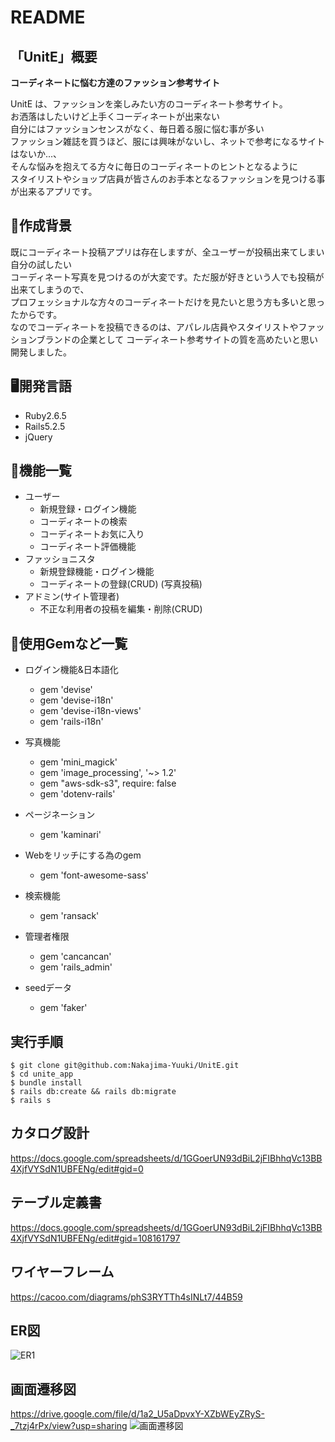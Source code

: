 # README

## 「UnitE」概要

**コーディネートに悩む方達のファッション参考サイト**

UnitE は、ファッションを楽しみたい方のコーディネート参考サイト。<br>
お洒落はしたいけど上手くコーディネートが出来ない<br>
自分にはファッションセンスがなく、毎日着る服に悩む事が多い<br>
ファッション雑誌を買うほど、服には興味がないし、ネットで参考になるサイトはないか...、<br>
そんな悩みを抱えてる方々に毎日のコーディネートのヒントとなるように<br>
スタイリストやショップ店員が皆さんのお手本となるファッションを見つける事が出来るアプリです。

## 💁作成背景
既にコーディネート投稿アプリは存在しますが、全ユーザーが投稿出来てしまい自分の試したい<br>
コーディネート写真を見つけるのが大変です。ただ服が好きという人でも投稿が出来てしまうので、<br>
プロフェッショナルな方々のコーディネートだけを見たいと思う方も多いと思ったからです。<br>
なのでコーディネートを投稿できるのは、アパレル店員やスタイリストやファッションブランドの企業として
コーディネート参考サイトの質を高めたいと思い開発しました。


## 🖥開発言語
- Ruby2.6.5
- Rails5.2.5
- jQuery

## 📖機能一覧
* ユーザー
  * 新規登録・ログイン機能
  * コーディネートの検索
  * コーディネートお気に入り
  * コーディネート評価機能
* ファッショニスタ
  * 新規登録機能・ログイン機能
  * コーディネートの登録(CRUD) (写真投稿)
* アドミン(サイト管理者)
  * 不正な利用者の投稿を編集・削除(CRUD)

## 📝使用Gemなど一覧
* ログイン機能&日本語化
  * gem 'devise'
  * gem 'devise-i18n'
  * gem 'devise-i18n-views'
  * gem 'rails-i18n'

* 写真機能
  * gem 'mini_magick'  
  * gem 'image_processing', '~> 1.2'
  * gem "aws-sdk-s3", require: false
  * gem 'dotenv-rails'

* ページネーション
  * gem 'kaminari'

* Webをリッチにする為のgem
  * gem 'font-awesome-sass'

* 検索機能
  * gem 'ransack'

* 管理者権限
  * gem 'cancancan'
  * gem 'rails_admin'

* seedデータ
  * gem 'faker'

## 実行手順
```
$ git clone git@github.com:Nakajima-Yuuki/UnitE.git
$ cd unite_app
$ bundle install
$ rails db:create && rails db:migrate
$ rails s
```

## カタログ設計
https://docs.google.com/spreadsheets/d/1GGoerUN93dBiL2jFIBhhqVc13BB4XjfVYSdN1UBFENg/edit#gid=0

## テーブル定義書
https://docs.google.com/spreadsheets/d/1GGoerUN93dBiL2jFIBhhqVc13BB4XjfVYSdN1UBFENg/edit#gid=108161797

## ワイヤーフレーム
https://cacoo.com/diagrams/phS3RYTTh4sINLt7/44B59

## ER図
![ER1](https://user-images.githubusercontent.com/85724781/135054185-5bbd31c5-9120-4c83-a2d9-4eced6bdcb7f.png)

## 画面遷移図
https://drive.google.com/file/d/1a2_U5aDpvxY-XZbWEyZRyS-_7tzj4rPx/view?usp=sharing
![画面遷移図](https://user-images.githubusercontent.com/85724781/134872658-682d271c-1aec-4fba-b7fb-c64f931d0be3.png)
